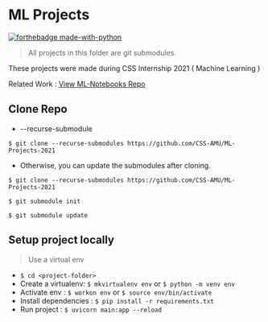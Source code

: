 # ML Projects

[![forthebadge made-with-python](http://ForTheBadge.com/images/badges/made-with-python.svg)](https://www.python.org/)

> All projects in this folder are git submodules.

These projects were made during CSS Internship 2021 ( Machine Learning )

Related Work : [View ML-Notebooks Repo](https://github.com/CSS-AMU/ML-Notebooks)

## Clone Repo

* --recurse-submodule

```
$ git clone --recurse-submodules https://github.com/CSS-AMU/ML-Projects-2021 
```

* Otherwise, you can update the submodules after cloning. 

```
$ git clone --recurse-submodules https://github.com/CSS-AMU/ML-Projects-2021

$ git submodule init

$ git submodule update
```

## Setup project locally
> Use a virtual env

* ```$ cd <project-folder>```
* Create a virtualenv: ```$ mkvirtualenv env``` or ```$ python -m venv env```
* Activate env : ```$ workon env``` or ```$ source env/bin/activate```
* Install dependencies : ```$ pip install -r requirements.txt```
* Run project : ```$ uvicorn main:app --reload```